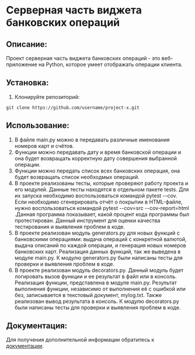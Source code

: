 # Cерверная часть виджета банковских операций

## Описание:

Проект серверная часть виджета банковских операций - это веб-приложение на Python, которое умеет  отображать операции 
клиента.

## Установка:

1. Клонируйте репозиторий:
```
git clone https://github.com/username/project-x.git

```
## Использование:

1. В файле main.py можно в передавать различные именования номеров карт и счётов.
2. Функции можно передавать дату и время банковской операции и она будет возвращать корректную дату совершения 
выбранной операции.
3. Функции можно передать список всех банковских операция, она будет возвращать список необходмых операций.
4. В проекте реализованы тесты, которые проверяют работу проекта и его модулей. Данные тесты находятся в отдельном 
пакете tests. Для их запуска необходимо воспользоваться командой pytest --cov. Если необходимо сгенерировать отчёт о 
покрытии в HTML-файле, нужно воспользоваться командой pytest --cov=src --cov-report=html .Данная программа показывает, 
какой процент кода программы был протестирован. Данный инструмент для оценки качества тестирования и выявления проблем 
в коде.
5. В проекте реализован модуль generators.py для новых функций с банковскими операциями: выдача операций с конкретной 
валютой, выдача описаний по каждой операции, и генерация новых номеров банковских карт. Реализация данных функций, так 
же выведена в модуле main.py. К модулю generators.py были написаны тесты для проверки и выявления проблем в коде.
6. В проекте реализован модуль decorators.py. Данный модуль будет логировать вызов функции и ее результат в файл или 
в консоль. Реализация функции, представлена в модуле main.py. Результат выполнения функции, независимо от выполнения её 
с ошибкой или без, записывается в текстовый документ, mylog.txt. Также реализован вывод результата в консоль. К модулю 
decorators.py были написаны тесты для проверки и выявления проблем в коде.

## Документация:

Для получения дополнительной информации обратитесь к [документации](README.md).
